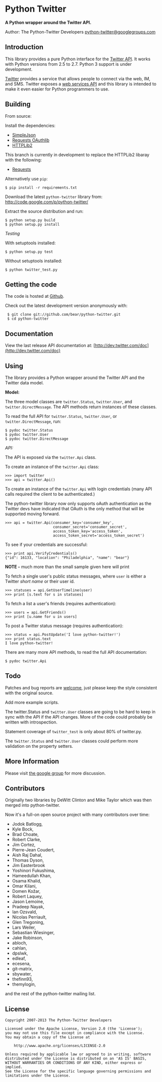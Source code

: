 # Python Twitter

**A Python wrapper around the Twitter API.**

Author: The Python-Twitter Developers <python-twitter@googlegroups.com>

## Introduction

This library provides a pure Python interface for the [Twitter API](https://dev.twitter.com/). It works with Python versions from 2.5 to 2.7. Python 3 support is under development.

[Twitter](http://twitter.com) provides a service that allows people to connect via the web, IM, and SMS. Twitter exposes a [web services API](http://dev.twitter.com/doc) and this library is intended to make it even easier for Python programmers to use.

## Building

From source:

Install the dependencies:

- [SimpleJson](http://cheeseshop.python.org/pypi/simplejson)
- [Requests OAuthlib](https://requests-oauthlib.readthedocs.org/en/latest/)
- [HTTPLib2](http://code.google.com/p/httplib2/)

This branch is currently in development to replace the HTTPLib2 libaray with the following:

- [Requests](http://docs.python-requests.org/en/latest/)

Alternatively use `pip`:
 
    $ pip install -r requirements.txt

Download the latest `python-twitter` library from: http://code.google.com/p/python-twitter/

Extract the source distribution and run:

```
$ python setup.py build
$ python setup.py install
```

*Testing*

With setuptools installed:

```
$ python setup.py test
```

Without setuptools installed:

```
$ python twitter_test.py
```

## Getting the code

The code is hosted at [Github](https://github.com/bear/python-twitter).

Check out the latest development version anonymously with:

```
 $ git clone git://github.com/bear/python-twitter.git
 $ cd python-twitter
```

## Documentation

View the last release API documentation at: [http://dev.twitter.com/doc](http://dev.twitter.com/doc)

## Using

The library provides a Python wrapper around the Twitter API and the Twitter data model.

**Model:**

The three model classes are `twitter.Status`, `twitter.User`, and `twitter.DirectMessage`. The API methods return instances of these classes.

To read the full API for `twitter.Status`, `twitter.User`, or `twitter.DirectMessage`, run:

```
$ pydoc twitter.Status
$ pydoc twitter.User
$ pydoc twitter.DirectMessage
```

*API:*

The API is exposed via the `twitter.Api` class.

To create an instance of the `twitter.Api` class:

```
>>> import twitter
>>> api = twitter.Api()
```

To create an instance of the `twitter.Api` with login credentials (many API calls required the client to be authenticated.)

The python-twitter library now only supports oAuth authentication as the Twitter devs have indicated that OAuth is the only method that will be supported moving forward.

```
>>> api = twitter.Api(consumer_key='consumer_key',
                      consumer_secret='consumer_secret',
                      access_token_key='access_token',
                      access_token_secret='access_token_secret')
```

To see if your credentials are successful:

```
>>> print api.VerifyCredentials()
{"id": 16133, "location": "Philadelphia", "name": "bear"}
```

**NOTE -** much more than the small sample given here will print

To fetch a single user's public status messages, where `user` is either
a Twitter *short name* or their user id.

```
>>> statuses = api.GetUserTimeline(user)
>>> print [s.text for s in statuses]
```

To fetch a list a user's friends (requires authentication):

```
>>> users = api.GetFriends()
>>> print [u.name for u in users]
```

To post a Twitter status message (requires authentication):

```
>>> status = api.PostUpdate('I love python-twitter!')
>>> print status.text
I love python-twitter!
```

There are many more API methods, to read the full API documentation:

```
$ pydoc twitter.Api
```

## Todo

Patches and bug reports are [welcome](https://github.com/bear/python-twitter/issues/new), just please keep the style consistent with the original source.

Add more example scripts.

The twitter.Status and `twitter.User` classes are going to be hard to keep in sync with the API if the API changes. More of the code could probably be written with introspection.

Statement coverage of `twitter_test` is only about 80% of twitter.py.

The `twitter.Status` and `twitter.User` classes could perform more validation on the property setters.

## More Information

Please visit [the google group](http://groups.google.com/group/python-twitter) for more discussion.

## Contributors

Originally two libraries by DeWitt Clinton and Mike Taylor which was then merged into python-twitter.

Now it's a full-on open source project with many contributors over time:

* Jodok Batlogg,
* Kyle Bock,
* Brad Choate,
* Robert Clarke,
* Jim Cortez,
* Pierre-Jean Coudert,
* Aish Raj Dahal,
* Thomas Dyson,
* Jim Easterbrook
* Yoshinori Fukushima,
* Hameedullah Khan,
* Osama Khalid,
* Omar Kilani,
* Domen Kožar,
* Robert Laquey,
* Jason Lemoine,
* Pradeep Nayak,
* Ian Ozsvald,
* Nicolas Perriault,
* Glen Tregoning,
* Lars Weiler,
* Sebastian Wiesinger,
* Jake Robinson,
* abloch,
* cahlan,
* dpslwk,
* edleaf,
* ecesena,
* git-matrix,
* sbywater,
* thefinn93,
* themylogin,

and the rest of the python-twitter mailing list.

## License

```
Copyright 2007-2013 The Python-Twitter Developers

Licensed under the Apache License, Version 2.0 (the 'License');
you may not use this file except in compliance with the License.
You may obtain a copy of the License at

    http://www.apache.org/licenses/LICENSE-2.0

Unless required by applicable law or agreed to in writing, software
distributed under the License is distributed on an 'AS IS' BASIS,
WITHOUT WARRANTIES OR CONDITIONS OF ANY KIND, either express or implied.
See the License for the specific language governing permissions and
limitations under the License.
```
